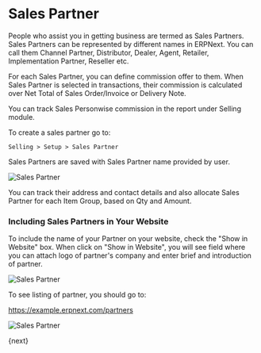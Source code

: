 # Sales Partner

People who assist you in getting business are termed as Sales Partners. Sales Partners can be represented by different names in ERPNext. You can call them Channel Partner, Distributor, Dealer, Agent, Retailer, Implementation Partner, Reseller etc.

For each Sales Partner, you can define commission offer to them. When Sales Partner is selected in transactions, their commission is calculated over Net Total of Sales Order/Invoice or Delivery Note.

You can track Sales Personwise commission in the report under Selling module.

To create a sales partner go to:

`Selling > Setup > Sales Partner`

Sales Partners are saved with Sales Partner name provided by user.

<img class="screenshot" alt="Sales Partner" src="/assets/erpnext_docs/assets/img/selling/sales-partner.png">

You can track their address and contact details and also allocate Sales Partner for each Item Group, based on Qty and Amount.

### Including Sales Partners in Your Website

To include the name of your Partner on your website, check the "Show in
Website" box. When click on "Show in Website", you will see field where you can attach logo of partner's company and enter brief and introduction of partner.

<img class="screenshot" alt="Sales Partner" src="/assets/erpnext_docs/assets/img/selling/sales-partner-website.png">

To see listing of partner, you should go to:

https://example.erpnext.com/partners

<img class="screenshot" alt="Sales Partner" src="/assets/erpnext_docs/assets/img/crm/sales-partner-listing.png">


{next}

